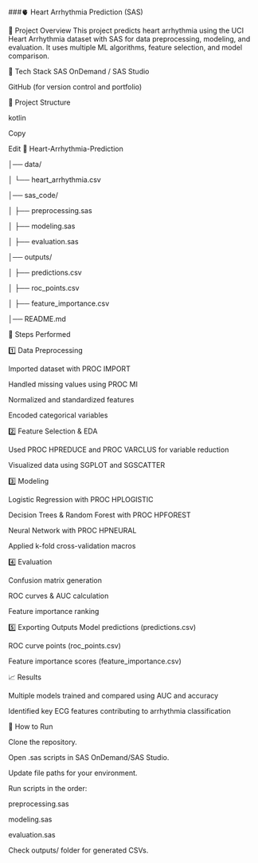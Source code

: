 ###🫀 Heart Arrhythmia Prediction (SAS)


📌 Project Overview
This project predicts heart arrhythmia using the UCI Heart Arrhythmia dataset with SAS for data preprocessing, modeling, and evaluation. It uses multiple ML algorithms, feature selection, and model comparison.

🔧 Tech Stack
SAS OnDemand / SAS Studio

GitHub (for version control and portfolio)

📂 Project Structure

kotlin

Copy

Edit
📁 Heart-Arrhythmia-Prediction

│── data/

│   └── heart_arrhythmia.csv

│── sas_code/

│   ├── preprocessing.sas

│   ├── modeling.sas

│   ├── evaluation.sas

│── outputs/

│   ├── predictions.csv

│   ├── roc_points.csv

│   ├── feature_importance.csv

│── README.md

🚀 Steps Performed

1️⃣ Data Preprocessing

Imported dataset with PROC IMPORT

Handled missing values using PROC MI

Normalized and standardized features

Encoded categorical variables

2️⃣ Feature Selection & EDA

Used PROC HPREDUCE and PROC VARCLUS for variable reduction

Visualized data using SGPLOT and SGSCATTER

3️⃣ Modeling

Logistic Regression with PROC HPLOGISTIC

Decision Trees & Random Forest with PROC HPFOREST

Neural Network with PROC HPNEURAL

Applied k-fold cross-validation macros

4️⃣ Evaluation

Confusion matrix generation

ROC curves & AUC calculation

Feature importance ranking

5️⃣ Exporting Outputs
Model predictions (predictions.csv)

ROC curve points (roc_points.csv)

Feature importance scores (feature_importance.csv)

📈 Results

Multiple models trained and compared using AUC and accuracy

Identified key ECG features contributing to arrhythmia classification

📌 How to Run

Clone the repository.

Open .sas scripts in SAS OnDemand/SAS Studio.

Update file paths for your environment.

Run scripts in the order:

preprocessing.sas

modeling.sas

evaluation.sas

Check outputs/ folder for generated CSVs.

